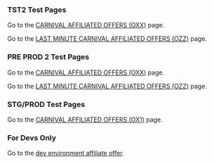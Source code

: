 ### TST2 Test Pages

Go to the [CARNIVAL AFFILIATED OFFERS (OXX)](https://www2.nonprod.carnivalcloud.net/Registration/Promotions/InstantTgoTestOXX.aspx?CCL-UAT-Token=QTEwHhcNMTUwNTAxMTIxOTMwWhcNMTgwNTAxMTIxOTI4WjBtMQswCQYDVQQGEwJVUzELMAkGA1UECBMCRkwxDjAMBgNVBAcTBU1pYW1pM) page.

Go to the [LAST MINUTE CARNIVAL AFFILIATED OFFERS (OZZ)](https://www2.nonprod.carnivalcloud.net/Registration/Promotions/InstantTgoTestOZZ.aspx?CCL-UAT-Token=QTEwHhcNMTUwNTAxMTIxOTMwWhcNMTgwNTAxMTIxOTI4WjBtMQswCQYDVQQGEwJVUzELMAkGA1UECBMCRkwxDjAMBgNVBAcTBU1pYW1pM) page.

### PRE PROD 2 Test Pages

Go to the [CARNIVAL AFFILIATED OFFERS (OXX)](https://www2.preprod.carnivalcloud.net/Registration/Promotions/InstantTgoTestOXX.aspx?CCL-UAT-Token=LjslWpUYT0CUBvSc9uKw9Q) page.

Go to the [LAST MINUTE CARNIVAL AFFILIATED OFFERS (OZZ)](https://www2.preprod.carnivalcloud.net/Registration/Promotions/InstantTgoTestOZZ.aspx?CCL-UAT-Token=LjslWpUYT0CUBvSc9uKw9Q) page.


### STG/PROD Test Pages

Go to the [CARNIVAL AFFILIATED OFFERS (OX1)](https://www.carnival.com/Registration/Promotions/InstantTgoTestOX1.aspx) page.

### For Devs Only
Go to the [dev environment affiliate offer](https://dev.carnival.com/Registration/Promotions/Github-Affiliate).
